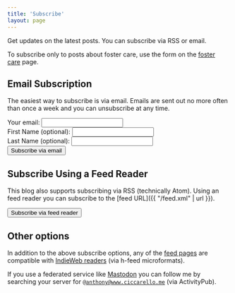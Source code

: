 ```yaml
---
title: 'Subscribe'
layout: page
---
```


Get updates on the latest posts. You can subscribe via RSS or email.

To subscribe only to posts about foster care, use the form on the [foster care](/foster/#subscribe) page.

## Email Subscription

The easiest way to subscribe is via email. Emails are sent out no more often than once a week and you can unsubscribe at any time.

<form action="https://static.mailerlite.com/webforms/submit/c3c9u1" data-code="c3c9u1" method="post">
    <label>Your email: <input type="email" required name="fields[email]" autocomplete="email"/><br /></label>
    <label>First Name (optional): <input type="text" name="fields[name]" autocomplete="given-name"/><br /></label>
    <label>Last Name (optional): <input type="text" name="fields[last-name]" autocomplete="family-name"/><br /></label>
    <input type="hidden" name="groups[]" value="105825814">
    <input type="hidden" name="ml-submit" value="1">
    <input type="hidden" name="anticsrf" value="true">
    <button type="submit" class="mdc-button mdc-button--raised mdc-theme--secondary-bg mdc-theme--text-primary-on-dark">Subscribe via email</button>
</form>

## Subscribe Using a Feed Reader

This blog also supports subscribing via RSS (technically Atom). Using an feed reader you can subscribe to the [feed URL]({{ "/feed.xml" | url }}).

<input type="button" onclick="(function(btn){var z=document.createElement('script');document.subtomeBtn=btn;z.src='https://www.subtome.com/load.js';document.body.appendChild(z);})(this)" value="Subscribe via feed reader" class="mdc-button mdc-button--raised mdc-theme--secondary-bg mdc-theme--text-primary-on-dark">

## Other options

In addition to the above subscribe options, any of the [feed pages](/posts) are compatible with [IndieWeb readers](https://indieweb.org/reader) (via h-feed microformats).

If you use a federated service like [Mastodon](https://joinmastodon.org/) you can follow me by searching your server for <code>@anthony@www.ciccarello.me</code> (via ActivityPub).

